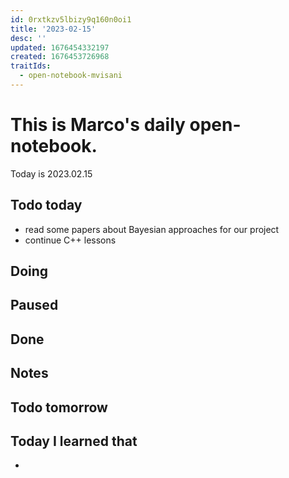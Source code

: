 ```yaml
---
id: 0rxtkzv5lbizy9q160n0oi1
title: '2023-02-15'
desc: ''
updated: 1676454332197
created: 1676453726968
traitIds:
  - open-notebook-mvisani
---
```

# This is Marco's daily open-notebook.

Today is 2023.02.15

## Todo today
* read some papers about Bayesian approaches for our project
* continue C++ lessons 

## Doing

## Paused

## Done

## Notes

## Todo tomorrow

###
###
###


## Today I learned that

- 